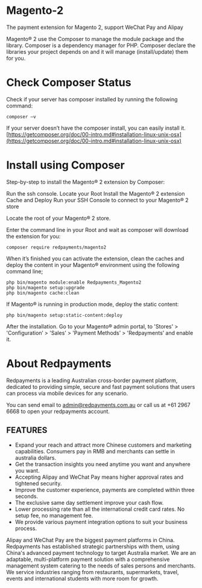 # Magento-2
The payment extension for Magento 2, support WeChat Pay and Alipay

Magento® 2 use the Composer to manage the module package and the library. Composer is a dependency manager for PHP. Composer declare the libraries your project depends on and it will manage (install/update) them for you.

# Check Composer Status
Check if your server has composer installed by running the following command:
```shell
composer –v
```
If your server doesn’t have the composer install, you can easily install it. 
[https://getcomposer.org/doc/00-intro.md#installation-linux-unix-osx](https://getcomposer.org/doc/00-intro.md#installation-linux-unix-osx)

# Install using Composer
Step-by-step to install the Magento® 2 extension by Composer:

Run the ssh console.
Locate your Root
Install the Magento® 2 extension
Cache and Deploy
Run your SSH Console to connect to your Magento® 2 store

Locate the root of your Magento® 2 store.

Enter the command line in your Root and wait as composer will download the extension for you:
```shell
composer require redpayments/magento2
```
When it’s finished you can activate the extension, clean the caches and deploy the content in your Magento® environment using the following command line;
```shell
php bin/magento module:enable Redpayments_Magento2
php bin/magento setup:upgrade
php bin/magento cache:clean
```
If Magento® is running in production mode, deploy the static content:
```shell
php bin/magento setup:static-content:deploy
```
After the installation. Go to your Magento® admin portal, to 'Stores' > 'Configuration’ > 'Sales’ > 'Payment Methods’ > 'Redpayments’ and enable it.

# About Redpayments
Redpayments is a leading Australian cross-border payment platform, dedicated to providing simple, secure and fast payment solutions that users can process via mobile devices for any scenario.

You can send email to admin@redpayments.com.au or call us at +61 2967 6668 to open your redpayments account.

## FEATURES
- Expand your reach and attract more Chinese customers and marketing capabilities. Consumers pay in RMB and merchants can settle in australia dollars.
- Get the transaction insights you need anytime you want and anywhere you want. 
- Accepting Alipay and WeChat Pay means higher approval rates and tightened security. 
- Improve the customer experience, payments are completed within three seconds.
- The exclusive same day settlement improve your cash flow. 
- Lower processing rate than all the international credit card rates. No setup fee, no management fee. 
- We provide various payment integration options to suit your business process.

Alipay and WeChat Pay are the biggest payment platforms in China. Redpayments has established strategic partnerships with them, using China's advanced payment technology to target Australia market. We are an adaptable, multi-platform payment solution with a comprehensive management system catering to the needs of sales persons and merchants. We service industries ranging from restaurants, supermarkets, travel, events and international students with more room for growth.